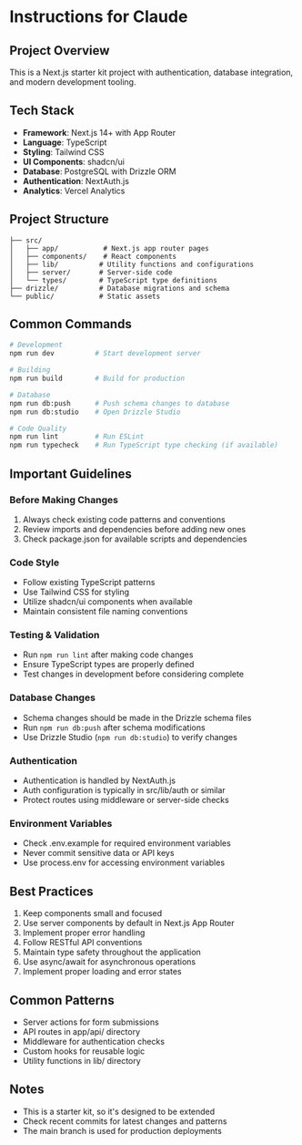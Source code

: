 # Instructions for Claude

## Project Overview
This is a Next.js starter kit project with authentication, database integration, and modern development tooling.

## Tech Stack
- **Framework**: Next.js 14+ with App Router
- **Language**: TypeScript
- **Styling**: Tailwind CSS
- **UI Components**: shadcn/ui
- **Database**: PostgreSQL with Drizzle ORM
- **Authentication**: NextAuth.js
- **Analytics**: Vercel Analytics

## Project Structure
```
├── src/
│   ├── app/           # Next.js app router pages
│   ├── components/    # React components
│   ├── lib/          # Utility functions and configurations
│   ├── server/       # Server-side code
│   └── types/        # TypeScript type definitions
├── drizzle/          # Database migrations and schema
└── public/           # Static assets
```

## Common Commands
```bash
# Development
npm run dev          # Start development server

# Building
npm run build        # Build for production

# Database
npm run db:push      # Push schema changes to database
npm run db:studio    # Open Drizzle Studio

# Code Quality
npm run lint         # Run ESLint
npm run typecheck    # Run TypeScript type checking (if available)
```

## Important Guidelines

### Before Making Changes
1. Always check existing code patterns and conventions
2. Review imports and dependencies before adding new ones
3. Check package.json for available scripts and dependencies

### Code Style
- Follow existing TypeScript patterns
- Use Tailwind CSS for styling
- Utilize shadcn/ui components when available
- Maintain consistent file naming conventions

### Testing & Validation
- Run `npm run lint` after making code changes
- Ensure TypeScript types are properly defined
- Test changes in development before considering complete

### Database Changes
- Schema changes should be made in the Drizzle schema files
- Run `npm run db:push` after schema modifications
- Use Drizzle Studio (`npm run db:studio`) to verify changes

### Authentication
- Authentication is handled by NextAuth.js
- Auth configuration is typically in src/lib/auth or similar
- Protect routes using middleware or server-side checks

### Environment Variables
- Check .env.example for required environment variables
- Never commit sensitive data or API keys
- Use process.env for accessing environment variables

## Best Practices
1. Keep components small and focused
2. Use server components by default in Next.js App Router
3. Implement proper error handling
4. Follow RESTful API conventions
5. Maintain type safety throughout the application
6. Use async/await for asynchronous operations
7. Implement proper loading and error states

## Common Patterns
- Server actions for form submissions
- API routes in app/api/ directory
- Middleware for authentication checks
- Custom hooks for reusable logic
- Utility functions in lib/ directory

## Notes
- This is a starter kit, so it's designed to be extended
- Check recent commits for latest changes and patterns
- The main branch is used for production deployments